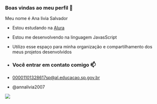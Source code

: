 ### Boas vindas ao meu perfil 💙

Meu nome é Ana livia Salvador

- Estou estudando na [Alura](https://www.alura.com.br)
- Estou me desenvolvendo na linguagem JavasScript
- Utilizo esse espaço para minha organização e compartilhamento dos meus projetos desenvolvidos

- ### Você entrar em contato comigo 📫

- 00001101328617sp@al.educacao.sp.gov.br
- @annalivia2007

![](https://media1.tenor.com/m/CzaHhPyIR8gAAAAC/rosy00.gif)
